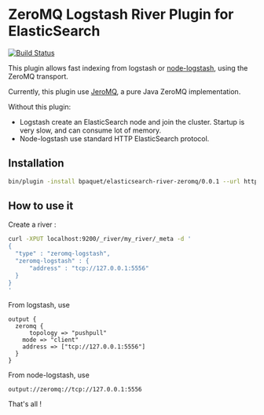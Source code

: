 ZeroMQ Logstash River Plugin for ElasticSearch
==================================

[![Build Status](https://travis-ci.org/bpaquet/elasticsearch-river-zeromq.png)](https://travis-ci.org/bpaquet/elasticsearch-river-zeromq)

This plugin allows fast indexing from logstash or [node-logstash](https://github.com/bpaquet/node-logstash), using the ZeroMQ transport.

Currently, this plugin use [JeroMQ](https://github.com/zeromq/jeromq), a pure Java ZeroMQ implementation.

Without this plugin:

* Logstash create an ElasticSearch node and join the cluster. Startup is very slow, and can consume lot of memory.
* Node-logstash use standard HTTP ElasticSearch protocol.

Installation
---

```sh
bin/plugin -install bpaquet/elasticsearch-river-zeromq/0.0.1 --url https://github.com/bpaquet/elasticsearch-river-zeromq/releases/download/v0.0.1/elasticsearch-river-zeromq-0.0.1.zip
```

How to use it
---

Create a river :

```sh
curl -XPUT localhost:9200/_river/my_river/_meta -d '
{
  "type" : "zeromq-logstash",
  "zeromq-logstash" : {
      "address" : "tcp://127.0.0.1:5556"
  }
}
'
```


From logstash, use

```
output {
  zeromq {
	  topology => "pushpull"
  	mode => "client"
  	address => ["tcp://127.0.0.1:5556"]
  }
}
```

From node-logstash, use

```
output://zeromq://tcp://127.0.0.1:5556
```

That's all !